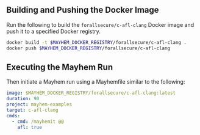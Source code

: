 ## Building and Pushing the Docker Image

Run the following to build the `forallsecure/c-afl-clang` Docker image and push it to a specified Docker registry.

```sh
docker build -t $MAYHEM_DOCKER_REGISTRY/forallsecure/c-afl-clang .
docker push $MAYHEM_DOCKER_REGISTRY/forallsecure/c-afl-clang
```

## Executing the Mayhem Run

Then initiate a Mayhem run using a Mayhemfile similar to the following:

```yaml
image: $MAYHEM_DOCKER_REGISTRY/forallsecure/c-afl-clang:latest
duration: 90
project: mayhem-examples
target: c-afl-clang
cmds:
  - cmd: /mayhemit @@
    afl: true
```
